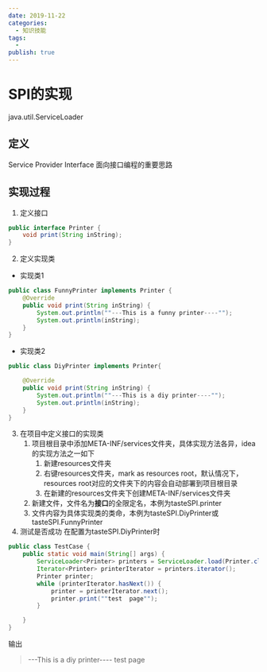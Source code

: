 ```yaml
---
date: 2019-11-22
categories:
  - 知识技能
tags:
  - 
publish: true
---
```


# SPI的实现

java.util.ServiceLoader

## 定义

Service Provider Interface
面向接口编程的重要思路

## 实现过程

1. 定义接口

```Java
public interface Printer {
    void print(String inString);
}
```

2. 定义实现类

- 实现类1

```Java
public class FunnyPrinter implements Printer {
    @Override
    public void print(String inString) {
        System.out.println(""---This is a funny printer----"");
        System.out.println(inString);
    }
}
```

- 实现类2

```Java
public class DiyPrinter implements Printer{

    @Override
    public void print(String inString) {
        System.out.println(""---This is a diy printer----"");
        System.out.println(inString);
    }
}
```

3. 在项目中定义接口的实现类
   1. 项目根目录中添加META-INF/services文件夹，具体实现方法各异，idea的实现方法之一如下
      1. 新建resources文件夹
      2. 右键resources文件夹，mark as resources root，默认情况下，resources root对应的文件夹下的内容会自动部署到项目根目录
      3. 在新建的resources文件夹下创建META-INF/services文件夹
   2. 新建文件，文件名为**接口**的全限定名，本例为tasteSPI.printer
   3. 文件内容为具体实现类的类命，本例为tasteSPI.DiyPrinter或tasteSPI.FunnyPrinter
4. 测试是否成功
在配置为tasteSPI.DiyPrinter时

```Java
public class TestCase {
    public static void main(String[] args) {
        ServiceLoader<Printer> printers = ServiceLoader.load(Printer.class);
        Iterator<Printer> printerIterator = printers.iterator();
        Printer printer;
        while (printerIterator.hasNext()) {
            printer = printerIterator.next();
            printer.print(""test  page"");
        }

    }
}
```

输出
>---This is a diy printer----
test  page
